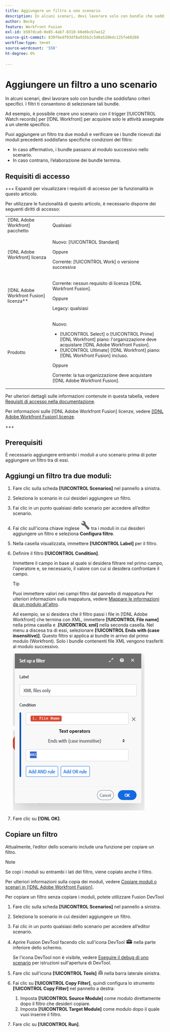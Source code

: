 ```yaml
---
title: Aggiungere un filtro a uno scenario
description: In alcuni scenari, devi lavorare solo con bundle che soddisfano criteri specifici. I filtri ti consentono di selezionare tali bundle.
author: Becky
feature: Workfront Fusion
exl-id: b507dca0-0e85-4ab7-8310-b6e6bcb7ae12
source-git-commit: 839f6edf93df8a935b2c5d0a520bdc125fe60288
workflow-type: tm+mt
source-wordcount: '558'
ht-degree: 0%

---
```


# Aggiungere un filtro a uno scenario

In alcuni scenari, devi lavorare solo con bundle che soddisfano criteri specifici. I filtri ti consentono di selezionare tali bundle.

Ad esempio, è possibile creare uno scenario con il trigger [!UICONTROL Watch records] per [!DNL Workfront] per acquisire solo le attività assegnate a un utente specifico.

Puoi aggiungere un filtro tra due moduli e verificare se i bundle ricevuti dai moduli precedenti soddisfano specifiche condizioni del filtro:

* In caso affermativo, i bundle passano al modulo successivo nello scenario.
* In caso contrario, l’elaborazione dei bundle termina.

## Requisiti di accesso

+++ Espandi per visualizzare i requisiti di accesso per la funzionalità in questo articolo.

Per utilizzare le funzionalità di questo articolo, è necessario disporre dei seguenti diritti di accesso:

<table style="table-layout:auto">
 <col> 
 <col> 
 <tbody> 
  <tr> 
   <td role="rowheader">[!DNL Adobe Workfront] pacchetto</td> 
   <td> <p>Qualsiasi</p> </td> 
  </tr> 
  <tr data-mc-conditions=""> 
   <td role="rowheader">[!DNL Adobe Workfront] licenza</td> 
   <td> <p>Nuovo: [!UICONTROL Standard]</p><p>Oppure</p><p>Corrente: [!UICONTROL Work] o versione successiva</p> </td> 
  </tr> 
  <tr> 
   <td role="rowheader">[!DNL Adobe Workfront Fusion] licenza**</td> 
   <td>
   <p>Corrente: nessun requisito di licenza [!DNL Workfront Fusion].</p>
   <p>Oppure</p>
   <p>Legacy: qualsiasi </p>
   </td> 
  </tr> 
  <tr> 
   <td role="rowheader">Prodotto</td> 
   <td>
   <p>Nuovo:</p> <ul><li>[!UICONTROL Select] o [!UICONTROL Prime] [!DNL Workfront] piano: l'organizzazione deve acquistare [!DNL Adobe Workfront Fusion].</li><li>[!UICONTROL Ultimate] [!DNL Workfront] piano: [!DNL Workfront Fusion] incluso.</li></ul>
   <p>Oppure</p>
   <p>Corrente: la tua organizzazione deve acquistare [!DNL Adobe Workfront Fusion].</p>
   </td> 
  </tr>
 </tbody> 
</table>

Per ulteriori dettagli sulle informazioni contenute in questa tabella, vedere [Requisiti di accesso nella documentazione](/help/workfront-fusion/references/licenses-and-roles/access-level-requirements-in-documentation.md).

Per informazioni sulle [!DNL Adobe Workfront Fusion] licenze, vedere [[!DNL Adobe Workfront Fusion] licenze](/help/workfront-fusion/set-up-and-manage-workfront-fusion/licensing-operations-overview/license-automation-vs-integration.md).

+++

## Prerequisiti

È necessario aggiungere entrambi i moduli a uno scenario prima di poter aggiungere un filtro tra di essi.

## Aggiungi un filtro tra due moduli:

1. Fare clic sulla scheda **[!UICONTROL Scenarios]** nel pannello a sinistra.
1. Seleziona lo scenario in cui desideri aggiungere un filtro.
1. Fai clic in un punto qualsiasi dello scenario per accedere all’editor scenario.
1. Fai clic sull&#39;icona chiave inglese ![icona chiave inglese](assets/wrench-icon.png) tra i moduli in cui desideri aggiungere un filtro e seleziona **Configura filtro**.
1. Nella casella visualizzata, immettere **[!UICONTROL Label]** per il filtro.
1. Definire il filtro **[!UICONTROL Condition]**.

   Immettere il campo in base al quale si desidera filtrare nel primo campo, l&#39;operatore e, se necessario, il valore con cui si desidera confrontare il campo.

   >[!TIP]
   >
   >Puoi immettere valori nei campi filtro dal pannello di mappatura
   >Per ulteriori informazioni sulla mappatura, vedere [Mappare le informazioni da un modulo all&#39;altro](/help/workfront-fusion/create-scenarios/map-data/map-data-from-one-to-another.md).

   Ad esempio, se si desidera che il filtro passi i file in [!DNL Adobe Workfront] che termina con XML, immettere **[!UICONTROL File name]** nella prima casella e .**[!UICONTROL xml]** nella seconda casella. Nel menu a discesa tra di essi, selezionare **[!UICONTROL Ends with (case insensitive)]**. Questo filtro si applica ai bundle in arrivo dal primo modulo (Workfront). Solo i bundle contenenti file XML vengono trasferiti al modulo successivo.

   ![](assets/set-up-filter-box.png)

1. Fare clic su **[!DNL OK]**.

## Copiare un filtro

Attualmente, l’editor dello scenario include una funzione per copiare un filtro.

>[!NOTE]
>
>Se copi i moduli su entrambi i lati del filtro, viene copiato anche il filtro.
>
>Per ulteriori informazioni sulla copia dei moduli, vedere [Copiare moduli o scenari in [!DNL Adobe Workfront Fusion]](/help/workfront-fusion/create-scenarios/add-modules/copy-modules-or-scenarios.md).

Per copiare un filtro senza copiare i moduli, potete utilizzare Fusion DevTool

1. Fare clic sulla scheda **[!UICONTROL Scenarios]** nel pannello a sinistra.
1. Seleziona lo scenario in cui desideri aggiungere un filtro.
1. Fai clic in un punto qualsiasi dello scenario per accedere all’editor scenario.
1. Aprire Fusion DevTool facendo clic sull&#39;icona DevTool ![icona DevTool](assets/debugger-icon.png) nella parte inferiore dello schermo.

   Se l&#39;icona DevTool non è visibile, vedere [Eseguire il debug di uno scenario](/help/workfront-fusion/manage-scenarios/debug-a-scenario.md) per istruzioni sull&#39;apertura di DevTool.

1. Fare clic sull&#39;icona **[!UICONTROL Tools]** ![](assets/devtools-tools-icon.png) nella barra laterale sinistra.

1. Fai clic su **[!UICONTROL Copy Filter]**, quindi configura lo strumento **[!UICONTROL Copy Filter]** nel pannello a destra:

   1. Imposta **[!UICONTROL Source Module]** come modulo direttamente dopo il filtro che desideri copiare.
   1. Imposta **[!UICONTROL Target Module]** come modulo dopo il quale vuoi inserire il filtro.

1. Fare clic su **[!UICONTROL Run]**.
